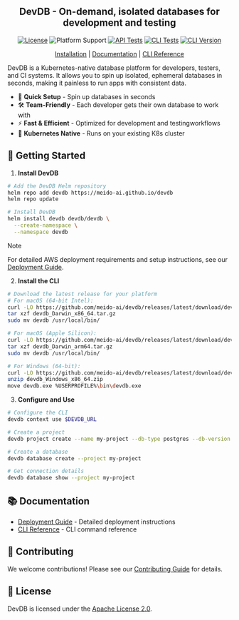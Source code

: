 <div align="center">

<h2>DevDB - On-demand, isolated databases for development and testing</h2>

[![License](https://img.shields.io/badge/License-Apache%202.0-0530AD.svg)](https://opensource.org/licenses/Apache-2.0)
![Platform Support](https://img.shields.io/badge/platform-macOS%20%7C%20Windows-E5DDD4)
[![API Tests](https://github.com/meido-ai/devdb/actions/workflows/api.yml/badge.svg)](https://github.com/meido-ai/devdb/actions/workflows/api.yml)
[![CLI Tests](https://github.com/meido-ai/devdb/actions/workflows/cli.yml/badge.svg)](https://github.com/meido-ai/devdb/actions/workflows/cli.yml)
[![CLI Version](https://img.shields.io/github/v/release/meido-ai/devdb?color=4D148C&label=cli&logo=github)](https://github.com/meido-ai/devdb/releases/latest)

[Installation](#-getting-started) |
[Documentation](#-documentation) |
[CLI Reference](docs/cli.md)

</div>

DevDB is a Kubernetes-native database platform for developers, testers, and CI systems. It allows you to spin up isolated, ephemeral databases in seconds, 
making it painless to run apps with consistent data.

- 🚀 **Quick Setup** - Spin up databases in seconds
- 🛠️ **Team-Friendly** - Each developer gets their own database to work with
- ⚡ **Fast & Efficient** - Optimized for development and testingworkflows
- 🎯 **Kubernetes Native** - Runs on your existing K8s cluster

## 🚀 Getting Started

1. **Install DevDB**
```bash
# Add the DevDB Helm repository
helm repo add devdb https://meido-ai.github.io/devdb
helm repo update

# Install DevDB
helm install devdb devdb/devdb \
  --create-namespace \
  --namespace devdb
```

> [!NOTE]
> For detailed AWS deployment requirements and setup instructions, see our [Deployment Guide](docs/deployment.md).

2. **Install the CLI**
```bash
# Download the latest release for your platform
# For macOS (64-bit Intel):
curl -LO https://github.com/meido-ai/devdb/releases/latest/download/devdb_Darwin_x86_64.tar.gz
tar xzf devdb_Darwin_x86_64.tar.gz
sudo mv devdb /usr/local/bin/

# For macOS (Apple Silicon):
curl -LO https://github.com/meido-ai/devdb/releases/latest/download/devdb_Darwin_arm64.tar.gz
tar xzf devdb_Darwin_arm64.tar.gz
sudo mv devdb /usr/local/bin/

# For Windows (64-bit):
curl -LO https://github.com/meido-ai/devdb/releases/latest/download/devdb_Windows_x86_64.zip
unzip devdb_Windows_x86_64.zip
move devdb.exe %USERPROFILE%\bin\devdb.exe
```

3. **Configure and Use**
```bash
# Configure the CLI
devdb context use $DEVDB_URL

# Create a project
devdb project create --name my-project --db-type postgres --db-version 15

# Create a database
devdb database create --project my-project

# Get connection details
devdb database show --project my-project
```


## 📚 Documentation

- [Deployment Guide](docs/deployment.md) - Detailed deployment instructions
- [CLI Reference](docs/cli.md) - CLI command reference

## 🤝 Contributing

We welcome contributions! Please see our [Contributing Guide](CONTRIBUTING.md) for details.

## 📄 License

DevDB is licensed under the [Apache License 2.0](LICENSE).